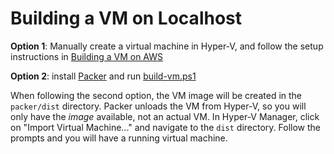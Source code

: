 # Building a VM on Localhost

**Option 1**: Manually create a virtual machine in Hyper-V, and follow the setup
instructions in [Building a VM on AWS](building-a-vm-on-aws.md)

**Option 2**: install [Packer](https://packer.io) and run
[build-vm.ps1](../packer/build-vm.ps1)

When following the second option, the VM image will be created in the
`packer/dist` directory. Packer unloads the VM from Hyper-V, so you will only
have the _image_ available, not an actual VM. In Hyper-V Manager, click on
"Import Virtual Machine..." and navigate to the `dist` directory. Follow the
prompts and you will have a running virtual machine.
